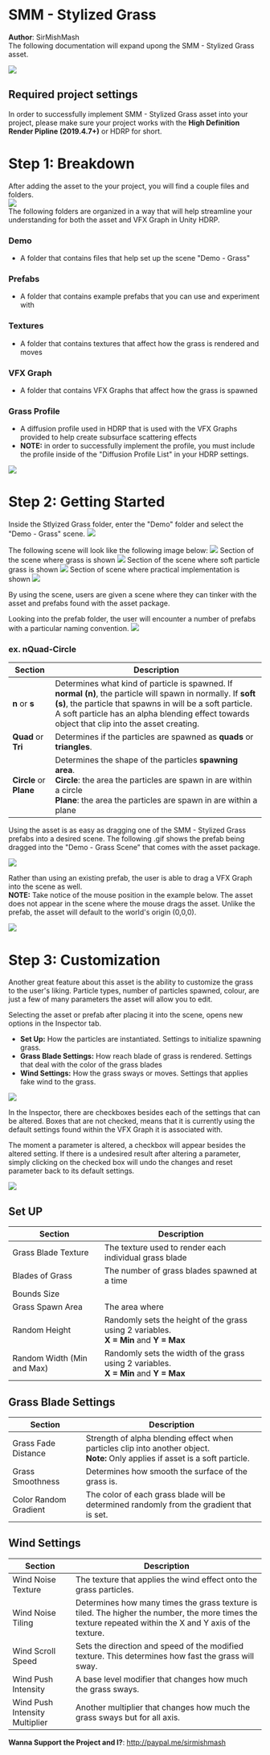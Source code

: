 # SMM - Stylized Grass
**Author**: SirMishMash  
The following documentation will expand upong the SMM - Stylized Grass asset.

<img src = "https://github.com/SirMishMash/Unity-StylizedGrass/blob/main/Git_docImages/Grass2.gif" />  

## Required project settings  
In order to successfully implement SMM - Stylized Grass asset into your project, please make sure your project works with the **High Definition Render Pipline (2019.4.7+)** or HDRP for short.

# Step 1: Breakdown
After adding the asset to the your project, you will find a couple files and folders. <br>
<img src = "https://github.com/SirMishMash/Unity-StylizedGrass/blob/main/Git_docImages/Breakdown1.JPG" /> <br>
The following folders are organized in a way that will help streamline your understanding for both the asset and VFX Graph in Unity HDRP. <br>

### Demo <br>
- A folder that contains files that help set up the scene "Demo - Grass" <br>
### Prefabs <br>
- A folder that contains example prefabs that you can use and experiment with <br>
### Textures <br>
- A folder that contains textures that affect how the grass is rendered and moves <br>
### VFX Graph <br>
- A folder that contains VFX Graphs that affect how the grass is spawned <br>
### Grass Profile <br>
- A diffusion profile used in HDRP that is used with the VFX Graphs provided to help create subsurface scattering effects
- **NOTE:** in order to successfully implement the profile, you must include the profile inside of the "Diffusion Profile List" in your HDRP settings.
 <img src = "https://github.com/SirMishMash/Unity-StylizedGrass/blob/main/Git_docImages/Breakdown2.jpg" /> 

# Step 2: Getting Started

Inside the Stlyized Grass folder, enter the "Demo" folder and select the "Demo - Grass" scene.
<img src = "https://github.com/SirMishMash/Unity-StylizedGrass/blob/main/Git_docImages/GetStarted1.gif" />  

The following scene will look like the following image below:
<img src = "https://github.com/SirMishMash/Unity-StylizedGrass/blob/main/Git_docImages/GetStarted2.gif" />
Section of the scene where grass is shown
<img src = "https://github.com/SirMishMash/Unity-StylizedGrass/blob/main/Git_docImages/GetStarted7.gif" />
Section of the scene where soft particle grass is shown
<img src = "https://github.com/SirMishMash/Unity-StylizedGrass/blob/main/Git_docImages/GetStarted6.gif" />
Section of scene where practical implementation is shown
<img src = "https://github.com/SirMishMash/Unity-StylizedGrass/blob/main/Git_docImages/GetStarted8.gif" />

By using the scene, users are given a scene where they can tinker with the asset and prefabs found with the asset package. 

Looking into the prefab folder, the user will encounter a number of prefabs with a particular naming convention. 
<img src = "https://github.com/SirMishMash/Unity-StylizedGrass/blob/main/Git_docImages/GetStarted3.JPG" />

### ex. nQuad-Circle

Section | Description
------------ | -------------
**n** or **s** | Determines what kind of particle is spawned. If **normal (n)**, the particle will spawn in normally. If **soft (s)**, the particle that spawns in will be a soft particle. A soft particle has an alpha blending effect towards object that clip into the asset creating.
**Quad** or **Tri** | Determines if the particles are spawned as **quads** or **triangles**.
**Circle** or **Plane** | Determines the shape of the particles **spawning area**. <br>**Circle**: the area the particles are spawn in are within a circle <br>**Plane**: the area the particles are spawn in are within a plane

Using the asset is as easy as dragging one of the SMM - Stylized Grass prefabs into a desired scene. The following .gif shows the prefab being dragged into the "Demo - Grass Scene" that comes with the asset package. 

<img src = "https://github.com/SirMishMash/Unity-StylizedGrass/blob/main/Git_docImages/GetStarted4.gif" />

Rather than using an existing prefab, the user is able to drag a VFX Graph into the scene as well.<br /> 
**NOTE:** Take notice of the mouse position in the example below. The asset does not appear in the scene where the mouse drags the asset. Unlike the prefab, the asset will default to the world's origin (0,0,0).  

<img src = "https://github.com/SirMishMash/Unity-StylizedGrass/blob/main/Git_docImages/GetStarted5.gif" />

# Step 3: Customization

Another great feature about this asset is the ability to customize the grass to the user's liking. Particle types, number of particles spawned, colour, are just a few of many parameters the asset will allow you to edit. 

Selecting the asset or prefab after placing it into the scene, opens new options in the Inspector tab. 
- **Set Up:** How the particles are instantiated. Settings to initialize spawning grass.
- **Grass Blade Settings:** How reach blade of grass is rendered. Settings that deal with the color of the grass blades
- **Wind Settings:** How the grass sways or moves. Settings that applies fake wind to the grass.
<img src = "https://github.com/SirMishMash/Unity-StylizedGrass/blob/main/Git_docImages/Customize1.JPG" />

In the Inspector, there are checkboxes besides each of the settings that can be altered. Boxes that are not checked, means that it is currently using the default settings found within the VFX Graph it is associated with. <br />

The moment a parameter is altered, a checkbox will appear besides the altered setting. If there is a undesired result after altering a parameter, simply clicking on the checked box  will undo the changes and reset parameter back to its default settings.<br />

<img src = "https://github.com/SirMishMash/Unity-StylizedGrass/blob/main/Git_docImages/Customize3.JPG" />

## Set UP
Section | Description
------------ | -------------
Grass Blade Texture | The texture used to render each individual grass blade
Blades of Grass | The number of grass blades spawned at a time
Bounds Size | 
Grass Spawn Area | The area where 
Random Height | Randomly sets the height of the grass using 2 variables.<br />**X = Min** and **Y = Max** 
Random Width (Min and Max) | Randomly sets the width of the grass using 2 variables.<br />**X = Min** and **Y = Max**

## Grass Blade Settings
Section | Description
------------ | -------------
Grass Fade Distance | Strength of alpha blending effect when particles clip into another object.<br />**Note:** Only applies if asset is a soft particle. 
Grass Smoothness | Determines how smooth the surface of the grass is. 
Color Random Gradient | The color of each grass blade will be determined randomly from the gradient that is set. 

## Wind Settings
Section | Description
------------ | -------------
Wind Noise Texture | The texture that applies the wind effect onto the grass particles.
Wind Noise Tiling | Determines how many times the grass texture is tiled. The higher the number, the more times the texture repeated within the X and Y axis of the texture.
Wind Scroll Speed | Sets the direction and speed of the modified texture. This determines how fast the grass will sway.
Wind Push Intensity | A base level modifier that changes how much the grass sways.
Wind Push Intensity Multiplier | Another multiplier that changes how much the grass sways but for all axis.


**Wanna Support the Project and I?**: http://paypal.me/sirmishmash
